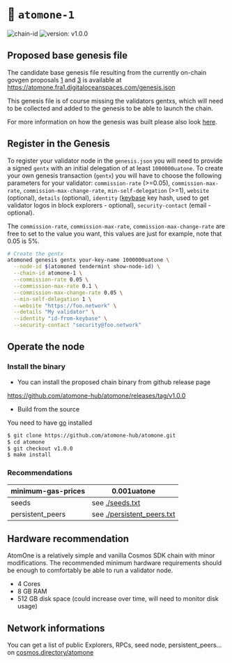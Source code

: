 # 🔗 `atomone-1`

![chain-id](https://img.shields.io/badge/chain%20id-atomone--1-blue?style=for-the-badge)
![version: v1.0.0](https://img.shields.io/badge/version-v1.0.0-green?style=for-the-badge)
<!-- ![genesis-time](https://img.shields.io/badge/%E2%8F%B0%20genesis%20time-2024--02--27T13%3A00%3A00Z-red?style=for-the-badge) -->

## Proposed base genesis file

The candidate base genesis file resulting from the currently on-chain govgen proposals [1](https://app.govgen.io/proposals/1) and [3](https://app.govgen.io/proposals/3) is available at https://atomone.fra1.digitaloceanspaces.com/genesis.json

This genesis file is of course missing the validators gentxs, which will need to be collected and added to the genesis to be able to launch the chain.

 For more information on how the genesis was built please also look [here](https://github.com/atomone-hub/govbox/blob/master/PROP-001.md).

## Register in the Genesis

To register your validator node in the `genesis.json` you will need to provide a signed `gentx` with an initial delegation of at least `1000000uatone`.
To create your own genesis transaction (`gentx`) you will have to choose the following parameters for your validator: `commission-rate` (>=0.05), `commission-max-rate`, `commission-max-change-rate`, `min-self-delegation` (>=1), `website` (optional), `details` (optional), `identity` ([keybase](https://keybase.io) key hash, used to get validator logos in block explorers - optional), `security-contact` (email - optional).

The `commission-rate`, `commission-max-rate`, `commission-max-change-rate` are free to set to the value you want, this values are just for example, note that 0.05 is 5%.

```sh
# Create the gentx
atomoned genesis gentx your-key-name 1000000uatone \
  --node-id $(atomoned tendermint show-node-id) \
  --chain-id atomone-1 \
  --commission-rate 0.05 \
  --commission-max-rate 0.1 \
  --commission-max-change-rate 0.05 \
  --min-self-delegation 1 \
  --website "https://foo.network" \
  --details "My validator" \
  --identity "id-from-keybase" \
  --security-contact "security@foo.network"
```

## Operate the node

### Install the binary

- You can install the proposed chain binary from github release page

https://github.com/atomone-hub/atomone/releases/tag/v1.0.0

- Build from the source

You need to have [go](https://go.dev/doc/install) installed

```sh
$ git clone https://github.com/atomone-hub/atomone.git
$ cd atomone
$ git checkout v1.0.0
$ make install
```

### Recommendations

| minimum-gas-prices | 0.001uatone                                         |
|--------------------|------------------------------------------------------|
| seeds              | see [./seeds.txt](./seeds.txt)                       |
| persistent_peers   | see [./persistent_peers.txt](./persistent_peers.txt) |


## Hardware recommendation

AtomOne is a relatively simple and vanilla Cosmos SDK chain with minor modifications. The recommended minimum hardware requirements should be enough to comfortably be able to run a validator node.

- 4 Cores
- 8 GB RAM
- 512 GB disk space (could increase over time, will need to monitor disk usage)


## Network informations

You can get a list of public Explorers, RPCs, seed node, persistent_peers... on [cosmos.directory/atomone](https://cosmos.directory/atomone)
